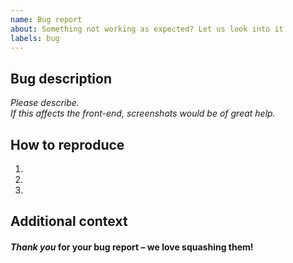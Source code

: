 ```yaml
---
name: Bug report
about: Something not working as expected? Let us look into it
labels: bug
---
```


## Bug description

*Please describe.*  
*If this affects the front-end, screenshots would be of great help.*  

## How to reproduce

1.
2.
3.

## Additional context



#### *Thank you* for your bug report – we love squashing them!
